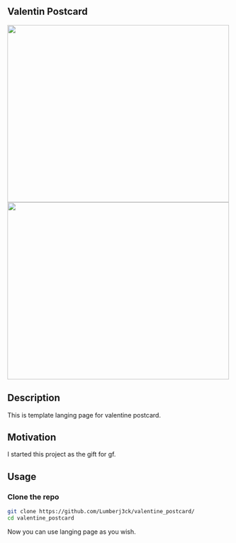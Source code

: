 ## Valentin Postcard

<img src="https://github.com/Lumberj3ck/valentine_postcard/assets/103587817/e5f1fe7f-46c1-47e2-9656-ec4965c39140" width=500 height=400>
<img src="https://github.com/Lumberj3ck/valentine_postcard/assets/103587817/065f71f6-c7e1-4ee2-9c96-6bf0c4f4f932" width=500 height=400>

## Description
This is template langing page for valentine postcard.

## Motivation
I started this project as the gift for gf.

## Usage 

### Clone the repo

```bash
git clone https://github.com/Lumberj3ck/valentine_postcard/
cd valentine_postcard
```
Now you can use langing page as you wish.
